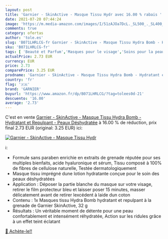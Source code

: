 ```yaml
---
layout: post
title: 'Garnier - SkinActive - Masque Tissu Hydr avec 16.00 % rabais '
date: 2021-07-20 07:44:24
image: 'https://m.media-amazon.com/images/I/51zAJOa7DcL._SL500_._SL400_.jpg'
comments: true
category: ofertas
author: 'tole.es'
slug: 'B071LHRLCG-fr Garnier - SkinActive - Masque Tissu Hydra Bomb - Hydratant...'
sku: 'B071LHRLCG-fr'
tags: [ 'Beauté et Parfum','Masques pour le visage','Soins pour la peau','Soins pour le visage','garnier', ]
actualPrice: 2.73 EUR
currency: EUR
price: 2.73
comparePrice: 3.25 EUR
prodname: 'Garnier - SkinActive - Masque Tissu Hydra Bomb - Hydratant et Repulpant - Peaux Déshydratée'
country: 'fr'
flag: '🇫🇷'
brand: 'GARNIER'
buyurl: 'https://www.amazon.fr/dp/B071LHRLCG/?tag=tolees0d-21'
descuento: '16.00'
average: '2.73'
---
```


C'est en vente [Garnier - SkinActive - Masque Tissu Hydra Bomb - Hydratant et Repulpant - Peaux Déshydratée](https://www.amazon.fr/dp/B071LHRLCG/?tag=tolees0d-21)  à  16.00 % de réduction, prix final  2.73 EUR (original: 3.25 EUR) ici:

[![Garnier - SkinActive - Masque Tissu Hydr](https://m.media-amazon.com/images/I/51zAJOa7DcL._SL500_._SL400_.jpg)](https://www.amazon.fr/dp/B071LHRLCG/?tag=tolees0d-21)

ℹ️:

- Formule sans paraben enrichie en extraits de grenade réputée pour ses multiples bienfaits, acide hyaluronique et sérum, Tissu composé à 100% de fibres de cellulose naturelle, Testée dermatologiquement
- Masque tissu imprégné dune lotion hydratante conçue pour le soin des peaux déshydratées
- Application : Déposer la partie blanche du masque sur votre visage, retirer le film protecteur bleu et laisser poser 15 minutes, masser délicatement avant de retirer lexcédent à laide dun coton
- Contenu : 1x Masques tissu Hydra Bomb hydratant et repulpant à la grenade de Garnier SkinActive, 32 g
- Résultats : Un véritable moment de détente pour une peau confortablement et intensément réhydratée, Action sur les ridules grâce à un effet teint éclatant

[🛒 Achète-le!!](https://www.amazon.fr/dp/B071LHRLCG/?tag=tolees0d-21)
